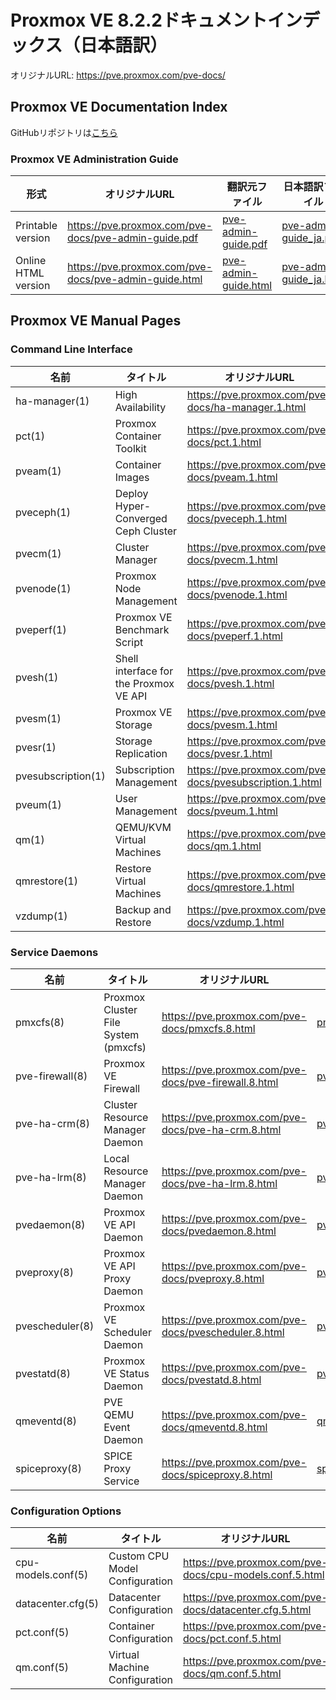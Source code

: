 # Proxmox VE 8.2.2ドキュメントインデックス（日本語訳）
オリジナルURL: https://pve.proxmox.com/pve-docs/

## Proxmox VE Documentation Index
GitHubリポジトリは[こちら](https://github.com/flathill/ja/tree/main/pve-docs/8.2.2/)

### Proxmox VE Administration Guide

| 形式 | オリジナルURL | 翻訳元ファイル | 日本語訳ファイル |
| - | - | - | - |
| Printable version | https://pve.proxmox.com/pve-docs/pve-admin-guide.pdf | [pve-admin-guide.pdf](https://flathill.github.io/ja/pve-docs/8.2.2/pve-admin-guide.pdf) |[pve-admin-guide_ja.pdf](https://flathill.github.io/ja/pve-docs/8.2.2/pve-admin-guide_ja.pdf) |
| Online HTML version | https://pve.proxmox.com/pve-docs/pve-admin-guide.html | [pve-admin-guide.html](https://flathill.github.io/ja/pve-docs/8.2.2/pve-admin-guide.html) | [pve-admin-guide_ja.html](https://flathill.github.io/ja/pve-docs/8.2.2/pve-admin-guide_ja.html) |

## Proxmox VE Manual Pages

### Command Line Interface

| 名前 | タイトル | オリジナルURL | オリジナルファイル | 日本語訳ファイル |
| - | - | - | - | - |
| ha-manager(1) | High Availability | https://pve.proxmox.com/pve-docs/ha-manager.1.html | [ha-manager.1.html](https://flathill.github.io/ja/pve-docs/8.2.2/manpages/ha-manager.1.html) | [ha-manager_ja.1.html](https://flathill.github.io/ja/pve-docs/8.2.2/manpages_ja/ha-manager_ja.1.html) |
| pct(1) | Proxmox Container Toolkit | https://pve.proxmox.com/pve-docs/pct.1.html | [pct.1.html](https://flathill.github.io/ja/pve-docs/8.2.2/manpages/pct.1.html) | [pct_ja.1.html](https://flathill.github.io/ja/pve-docs/8.2.2/manpages_ja/pct_ja.1.html) |
| pveam(1) | Container Images | https://pve.proxmox.com/pve-docs/pveam.1.html | [pveam.1.html](https://flathill.github.io/ja/pve-docs/8.2.2/manpages/pveam.1.html) | [pveam_ja.1.html](https://flathill.github.io/ja/pve-docs/8.2.2/manpages_ja/pveam_ja.1.html) |
| pveceph(1) | Deploy Hyper-Converged Ceph Cluster | https://pve.proxmox.com/pve-docs/pveceph.1.html | [pveceph.1.html](https://flathill.github.io/ja/pve-docs/8.2.2/manpages/pveceph.1.html) | [pveceph_ja.1.html](https://flathill.github.io/ja/pve-docs/8.2.2/manpages_ja/pveceph_ja.1.html) |
| pvecm(1) | Cluster Manager | https://pve.proxmox.com/pve-docs/pvecm.1.html | [pvecm.1.html](https://flathill.github.io/ja/pve-docs/8.2.2/manpages/pvecm.1.html) | [pvecm_ja.1.html](https://flathill.github.io/ja/pve-docs/8.2.2/manpages_ja/pvecm_ja.1.html) |
| pvenode(1) | Proxmox Node Management | https://pve.proxmox.com/pve-docs/pvenode.1.html | [pvenode.1.html](https://flathill.github.io/ja/pve-docs/8.2.2/manpages/pvenode.1.html) | [pvenode_ja.1.html](https://flathill.github.io/ja/pve-docs/8.2.2/manpages_ja/pvenode_ja.1.html) |
| pveperf(1) | Proxmox VE Benchmark Script | https://pve.proxmox.com/pve-docs/pveperf.1.html | [pveperf.1.html](https://flathill.github.io/ja/pve-docs/8.2.2/manpages/pveperf.1.html) | [pveperf_ja.1.html](https://flathill.github.io/ja/pve-docs/8.2.2/manpages_ja/pveperf_ja.1.html) |
| pvesh(1) | Shell interface for the Proxmox VE API | https://pve.proxmox.com/pve-docs/pvesh.1.html | [pvesh.1.html](https://flathill.github.io/ja/pve-docs/8.2.2/manpages/pvesh.1.html) | [pvesh_ja.1.html](https://flathill.github.io/ja/pve-docs/8.2.2/manpages_ja/pvesh_ja.1.html) |
| pvesm(1) | Proxmox VE Storage | https://pve.proxmox.com/pve-docs/pvesm.1.html | [pvesm.1.html](https://flathill.github.io/ja/pve-docs/8.2.2/manpages/pvesm.1.html) | [pvesm_ja.1.html](https://flathill.github.io/ja/pve-docs/8.2.2/manpages_ja/pvesm_ja.1.html) |
| pvesr(1) | Storage Replication | https://pve.proxmox.com/pve-docs/pvesr.1.html | [pvesr.1.html](https://flathill.github.io/ja/pve-docs/8.2.2/manpages/pvesr.1.html) | [pvesr_ja.1.html](https://flathill.github.io/ja/pve-docs/8.2.2/manpages_ja/pvesr_ja.1.html) |
| pvesubscription(1) | Subscription Management | https://pve.proxmox.com/pve-docs/pvesubscription.1.html | [pvesubscription.1.html](https://flathill.github.io/ja/pve-docs/8.2.2/manpages/pvesubscription.1.html) | [pvesubscription_ja.1.html](https://flathill.github.io/ja/pve-docs/8.2.2/manpages_ja/pvesubscription_ja.1.html) |
| pveum(1) | User Management | https://pve.proxmox.com/pve-docs/pveum.1.html | [pveum.1.html](https://flathill.github.io/ja/pve-docs/8.2.2/manpages/pveum.1.html) | [pveum_ja.1.html](https://flathill.github.io/ja/pve-docs/8.2.2/manpages_ja/pveum_ja.1.html) |
| qm(1) | QEMU/KVM Virtual Machines | https://pve.proxmox.com/pve-docs/qm.1.html | [qm.1.html](https://flathill.github.io/ja/pve-docs/8.2.2/manpages/qm.1.html) | [qm_ja.1.html](https://flathill.github.io/ja/pve-docs/8.2.2/manpages_ja/qm_ja.1.html) |
| qmrestore(1) | Restore Virtual Machines | https://pve.proxmox.com/pve-docs/qmrestore.1.html | [qmrestore.1.html](https://flathill.github.io/ja/pve-docs/8.2.2/manpages/qmrestore.1.html) | [qmrestore_ja.1.html](https://flathill.github.io/ja/pve-docs/8.2.2/manpages_ja/qmrestore_ja.1.html) |
| vzdump(1) | Backup and Restore | https://pve.proxmox.com/pve-docs/vzdump.1.html | [vzdump.1.html](https://flathill.github.io/ja/pve-docs/8.2.2/manpages/vzdump.1.html) | [vzdump_ja.1.html](https://flathill.github.io/ja/pve-docs/8.2.2/manpages_ja/vzdump_ja.1.html) |

### Service Daemons

| 名前 | タイトル | オリジナルURL | 翻訳元ファイル | 日本語訳ファイル |
| - | - | - | - | - |
| pmxcfs(8) | Proxmox Cluster File System (pmxcfs) | https://pve.proxmox.com/pve-docs/pmxcfs.8.html | [pmxcfs.8.html](https://flathill.github.io/ja/pve-docs/8.2.2/manpages/pmxcfs.8.html) | [pmxcfs_ja.8.html](https://flathill.github.io/ja/pve-docs/8.2.2/manpages_ja/pmxcfs_ja.8.html) |
| pve-firewall(8) | Proxmox VE Firewall | https://pve.proxmox.com/pve-docs/pve-firewall.8.html | [pve-firewall.8.html](https://flathill.github.io/ja/pve-docs/8.2.2/manpages/pve-firewall.8.html) | [pve-firewall_ja.8.html](https://flathill.github.io/ja/pve-docs/8.2.2/manpages_ja/pve-firewall_ja.8.html) |
| pve-ha-crm(8) | Cluster Resource Manager Daemon | https://pve.proxmox.com/pve-docs/pve-ha-crm.8.html | [pve-ha-crm.8.html](https://flathill.github.io/ja/pve-docs/8.2.2/manpages/pve-ha-crm.8.html) | [pve-ha-crm_ja.8.html](https://flathill.github.io/ja/pve-docs/8.2.2/manpages_ja/pve-ha-crm_ja.8.html) |
| pve-ha-lrm(8) | Local Resource Manager Daemon | https://pve.proxmox.com/pve-docs/pve-ha-lrm.8.html | [pve-ha-lrm.8.html](https://flathill.github.io/ja/pve-docs/8.2.2/manpages/pve-ha-lrm.8.html) | [pve-ha-lrm_ja.8.html](https://flathill.github.io/ja/pve-docs/8.2.2/manpages_ja/pve-ha-lrm_ja.8.html) |
| pvedaemon(8) | Proxmox VE API Daemon | https://pve.proxmox.com/pve-docs/pvedaemon.8.html | [pvedaemon.8.html](https://flathill.github.io/ja/pve-docs/8.2.2/manpages/pvedaemon.8.html) | [pvedaemon_ja.8.html](https://flathill.github.io/ja/pve-docs/8.2.2/manpages_ja/pvedaemon_ja.8.html) |
| pveproxy(8) | Proxmox VE API Proxy Daemon | https://pve.proxmox.com/pve-docs/pveproxy.8.html | [pveproxy.8.html](https://flathill.github.io/ja/pve-docs/8.2.2/manpages/pveproxy.8.html) | [pveproxy_ja.8.html](https://flathill.github.io/ja/pve-docs/8.2.2/manpages_ja/pveproxy_ja.8.html)
| pvescheduler(8) | Proxmox VE Scheduler Daemon | https://pve.proxmox.com/pve-docs/pvescheduler.8.html | [pvescheduler.8.html](https://flathill.github.io/ja/pve-docs/8.2.2/manpages/pvescheduler.8.html) | [pvescheduler_ja.8.html](https://flathill.github.io/ja/pve-docs/8.2.2/manpages_ja/pvescheduler_ja.8.html) |
| pvestatd(8) | Proxmox VE Status Daemon | https://pve.proxmox.com/pve-docs/pvestatd.8.html | [pvestatd.8.html](https://flathill.github.io/ja/pve-docs/8.2.2/manpages/pvestatd.8.html) | [pvestatd_ja.8.html](https://flathill.github.io/ja/pve-docs/8.2.2/manpages_ja/pvestatd_ja.8.html) |
| qmeventd(8) | PVE QEMU Event Daemon | https://pve.proxmox.com/pve-docs/qmeventd.8.html | [qmeventd.8.html](https://flathill.github.io/ja/pve-docs/8.2.2/manpages/qmeventd.8.html) | [qmeventd_ja.8.html](https://flathill.github.io/ja/pve-docs/8.2.2/manpages_ja/qmeventd_ja.8.html) |
| spiceproxy(8) | SPICE Proxy Service | https://pve.proxmox.com/pve-docs/spiceproxy.8.html | [spiceproxy.8.html](https://flathill.github.io/ja/pve-docs/8.2.2/manpages/spiceproxy.8.html) | [spiceproxy_ja.8.html](https://flathill.github.io/ja/pve-docs/8.2.2/manpages_ja/spiceproxy_ja.8.html) |

### Configuration Options

| 名前 | タイトル | オリジナルURL | 翻訳元 | 日本語訳ファイル |
| - | - | - | - | - |
| cpu-models.conf(5) | Custom CPU Model Configuration | https://pve.proxmox.com/pve-docs/cpu-models.conf.5.html | [cpu-models.conf.5.html](https://flathill.github.io/ja/pve-docs/8.2.2/manpages/cpu-models.conf.5.html) | [cpu-models.conf_ja.5.html](https://flathill.github.io/ja/pve-docs/8.2.2/manpages_ja/cpu-models.conf_ja.5.html) |
| datacenter.cfg(5) | Datacenter Configuration | https://pve.proxmox.com/pve-docs/datacenter.cfg.5.html | [datacenter.cfg.5.html](https://flathill.github.io/ja/pve-docs/8.2.2/manpages/datacenter.cfg.5.html) | [datacenter.cfg_ja.5.html](https://flathill.github.io/ja/pve-docs/8.2.2/manpages_ja/datacenter.cfg_ja.5.html) |
| pct.conf(5) | Container Configuration | https://pve.proxmox.com/pve-docs/pct.conf.5.html | [pct.conf.5.html](https://flathill.github.io/ja/pve-docs/8.2.2/manpages/pct.conf.5.html) | [pct.conf_ja.5.html](https://flathill.github.io/ja/pve-docs/8.2.2/manpages_ja/pct.conf_ja.5.html) |
| qm.conf(5) | Virtual Machine Configuration | https://pve.proxmox.com/pve-docs/qm.conf.5.html | [qm.conf.5.html](https://flathill.github.io/ja/pve-docs/8.2.2/manpages/qm.conf.5.html) | [qm.conf_ja.5.html](https://flathill.github.io/ja/pve-docs/8.2.2/manpages_ja/qm.conf_ja.5.html) |
